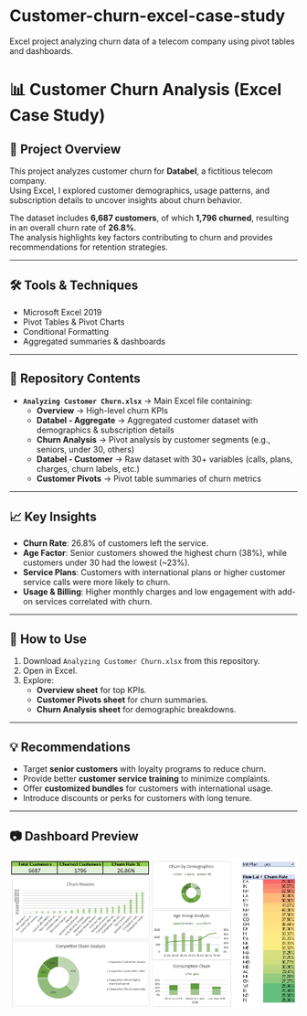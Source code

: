 # Customer-churn-excel-case-study
Excel project analyzing churn data of a telecom company using pivot tables and dashboards.
# 📊 Customer Churn Analysis (Excel Case Study)

## 🔎 Project Overview
This project analyzes customer churn for **Databel**, a fictitious telecom company.  
Using Excel, I explored customer demographics, usage patterns, and subscription details to uncover insights about churn behavior.  

The dataset includes **6,687 customers**, of which **1,796 churned**, resulting in an overall churn rate of **26.8%**.  
The analysis highlights key factors contributing to churn and provides recommendations for retention strategies.  

---

## 🛠️ Tools & Techniques
- Microsoft Excel 2019
- Pivot Tables & Pivot Charts
- Conditional Formatting
- Aggregated summaries & dashboards

---

## 📂 Repository Contents
- **`Analyzing Customer Churn.xlsx`** → Main Excel file containing:
  - **Overview** → High-level churn KPIs  
  - **Databel - Aggregate** → Aggregated customer dataset with demographics & subscription details  
  - **Churn Analysis** → Pivot analysis by customer segments (e.g., seniors, under 30, others)  
  - **Databel - Customer** → Raw dataset with 30+ variables (calls, plans, charges, churn labels, etc.)  
  - **Customer Pivots** → Pivot table summaries of churn metrics  

---

## 📈 Key Insights
- **Churn Rate**: 26.8% of customers left the service.  
- **Age Factor**: Senior customers showed the highest churn (38%), while customers under 30 had the lowest (~23%).  
- **Service Plans**: Customers with international plans or higher customer service calls were more likely to churn.  
- **Usage & Billing**: Higher monthly charges and low engagement with add-on services correlated with churn.  

---

## 🚀 How to Use
1. Download `Analyzing Customer Churn.xlsx` from this repository.  
2. Open in Excel.  
3. Explore:
   - **Overview sheet** for top KPIs.  
   - **Customer Pivots sheet** for churn summaries.  
   - **Churn Analysis sheet** for demographic breakdowns.  

---

## 💡 Recommendations
- Target **senior customers** with loyalty programs to reduce churn.  
- Provide better **customer service training** to minimize complaints.  
- Offer **customized bundles** for customers with international usage.  
- Introduce discounts or perks for customers with long tenure.  

---

## 📷 Dashboard Preview 
![Overview](images/overview.png)






